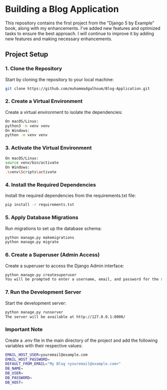 # Building a Blog Application

This repository contains the first project from the "Django 5 by Example" book, along with my enhancements. I've added new features and optimized tasks to ensure the best approach. I will continue to improve it by adding new features and making necessary enhancements.

## Project Setup

### 1. Clone the Repository

Start by cloning the repository to your local machine:

```bash
git clone https://github.com/muhammadgalhoum/Blog-Application.git
```

### 2. Create a Virtual Environment

Create a virtual environment to isolate the dependencies:

```bash
On macOS/Linux:
python3 -m venv venv
On Windows:
python -m venv venv
```

### 3. Activate the Virtual Environment

```bash
On macOS/Linux:
source venv/bin/activate
On Windows:
.\venv\Scripts\activate
```

### 4. Install the Required Dependencies

Install the required dependencies from the requirements.txt file:

```bash
pip install -r requirements.txt
```

### 5. Apply Database Migrations

Run migrations to set up the database schema:

```bash
python manage.py makemigrations
python manage.py migrate
```

### 6. Create a Superuser (Admin Access)

Create a superuser to access the Django Admin interface:

```bash
python manage.py createsuperuser
You will be prompted to enter a username, email, and password for the superuser account.
```

### 7. Run the Development Server

Start the development server:

```bash
python manage.py runserver
The server will be available at http://127.0.0.1:8000/
```

### Important Note

Create a .env file in the main directory of the project and add the following variables with their respective values:

```bash
EMAIL_HOST_USER=youremail@example.com
EMAIL_HOST_PASSWORD=
DEFAULT_FROM_EMAIL="My Blog <youremail@example.com>"
DB_NAME=
DB_USER=
DB_PASSWORD=
DB_HOST=
```
